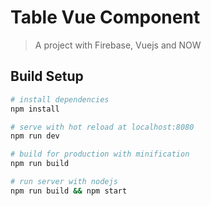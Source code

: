 # Table Vue Component

> A project with Firebase, Vuejs and NOW


## Build Setup

``` bash
# install dependencies
npm install

# serve with hot reload at localhost:8080
npm run dev

# build for production with minification
npm run build

# run server with nodejs
npm run build && npm start
```


